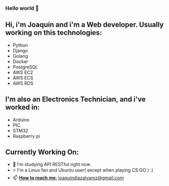 ### Hello world 👋

<!--
**joaquindiazalvarez/joaquindiazalvarez** is a ✨ _special_ ✨ repository because its `README.md` (this file) appears on your GitHub profile.

Hi, i'm Joaquín and...

- 🔭 I’m currently working on two python projects
- 🌱 I’m currently reviewing Docs about API RESTful
- 📫 How to reach me: joaquindiazalvarez@gmail.com
- 😄 Pronouns: JKN, Cornelius
- ⚡ Fun fact: 
-->
## Hi, i'm Joaquín and i'm a Web developer. Usually working on this technologies:
  - Python
  - Django
  - Golang
  - Docker
  - PostgreSQL
  - AWS EC2
  - AWS ECS
  - AWS RDS
## I'm also an Electronics Technician, and i've worked in:
  - Arduino
  - PIC
  - STM32
  - Raspberry pi
## Currently Working On:
  - 🔭 I’m studying API RESTful right now.
  - ⚡ I'm a Linux fan and Ubuntu user( except when playing CS:GO ) :)
  - 📫 <ins>**How to reach me:**</ins> joaquindiazalvarez@gmail.com


